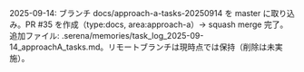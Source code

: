 2025-09-14: ブランチ docs/approach-a-tasks-20250914 を master に取り込み。PR #35 を作成（type:docs, area:approach-a）→ squash merge 完了。追加ファイル: .serena/memories/task_log_2025-09-14_approachA_tasks.md。リモートブランチは現時点では保持（削除は未実施）。